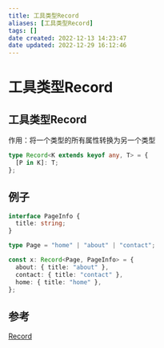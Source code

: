 ```yaml
---
title: 工具类型Record
aliases: [工具类型Record]
tags: []
date created: 2022-12-13 14:23:47
date updated: 2022-12-29 16:12:46
---
```


# 工具类型Record

## 工具类型Record

作用：将一个类型的所有属性转换为另一个类型

```ts
type Record<K extends keyof any, T> = {
  [P in K]: T;
};
```

## 例子

```ts
interface PageInfo {
  title: string;
}

type Page = "home" | "about" | "contact";

const x: Record<Page, PageInfo> = {
  about: { title: "about" },
  contact: { title: "contact" },
  home: { title: "home" },
};
```

## 参考

[Record](https://www.typescriptlang.org/docs/handbook/utility-types.html#recordkeystype)
